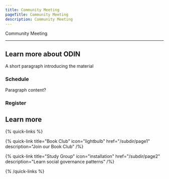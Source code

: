 ```yaml
---
title: Community Meeting
pageTitle: Community Meeting
description: Community Meeting
---
```


Community Meeting

---

## Learn more about ODIN

A short paragraph introducing the material

### Schedule

Paragraph content?

### Register

## Learn more

{% quick-links %}

{% quick-link title="Book Club" icon="lightbulb" href="/subdir/page1" description="Join our Book Club" /%}

{% quick-link title="Study Group" icon="installation" href="/subdir/page2" description="Learn social governance patterns" /%}

{% /quick-links %}
